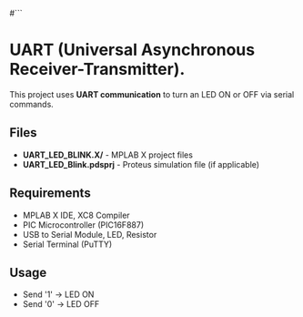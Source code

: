 #```
# UART (Universal Asynchronous Receiver-Transmitter).

This project uses **UART communication** to turn an LED ON or OFF via serial commands.

## Files
- **UART_LED_BLINK.X/** - MPLAB X project files
- **UART_LED_Blink.pdsprj** - Proteus simulation file (if applicable)

##  Requirements
- MPLAB X IDE, XC8 Compiler
- PIC Microcontroller (PIC16F887)
- USB to Serial Module, LED, Resistor
- Serial Terminal (PuTTY)

## Usage
- Send '1' -> LED ON
- Send '0' -> LED OFF
```

  
